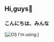 ## Hi,guys🍃
### こんにちは、みんな

[![OS I'm using:](https://img.shields.io/badge/Arch_Linux-1793D1?style=for-the-badge&logo=arch-linux&logoColor=white)]
